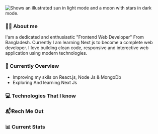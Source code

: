 

<picture>
  <source media="(prefers-color-scheme: dark)" srcset="https://i.postimg.cc/Twt9xMTW/3.png">
  <source media="(prefers-color-scheme: light)" srcset="https://i.postimg.cc/Twt9xMTW/3.png">
  <img alt="Shows an illustrated sun in light mode and a moon with stars in dark mode." src="https://i.postimg.cc/Twt9xMTW/3.png">
</picture>


### 👨‍💻 About me
I'am a dedicated and enthusiastic "Frontend Web Developer" From Bangladesh. Currently I am learning Next js to become a complete web developer. I love building clean code, responsive and interective web application using modern technologies.

### 🔧 Currently Overview
- Improving my skils on React.js, Node Js & MongoDb
- Exploring And learning Next Js

### 💻 Technologies That I know

### 📬Rech Me Out

### 📊 Current Stats
